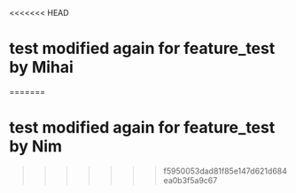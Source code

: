 <<<<<<< HEAD
# test modified again for feature_test by Mihai
=======
# test modified again for feature_test by Nim
>>>>>>> f5950053dad81f85e147d621d684ea0b3f5a9c67
